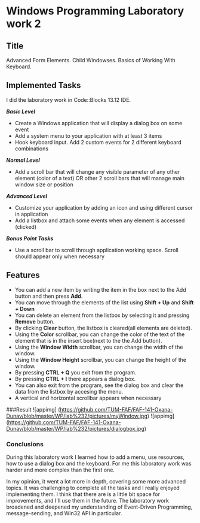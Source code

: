 # Windows Programming Laboratory work 2

## Title
Advanced Form Elements. Child Windowses. Basics of Working With Keyboard.

## Implemented Tasks
I did the laboratory work in Code::Blocks 13.12 IDE.

**_Basic Level_**
- Create a Windows application that will display a dialog box on some event
- Add a system menu to your application with at least 3 items 
- Hook keyboard input. Add 2 custom events for 2 different keyboard combinations 

**_Normal Level_**
- Add a scroll bar that will change any visible parameter of any other element (color of a text) OR other 2 scroll bars that will manage main window size or position
    
**_Advanced Level_**
- Customize your application by adding an icon and using different cursor in application
- Add a listbox and attach some events when any element is accessed (clicked)

**_Bonus Point Tasks_**
- Use a scroll bar to scroll through application working space. Scroll should appear only when necessary

## Features
- You can add a new item by writing the item in the box next to the Add button and then press
<b>Add</b>.
- You can move through the elements of the list using <b>Shift + Up</b> and <b>Shift + Down</b>
- You can delete an element from the listbox by selecting it and pressing <b>Remove</b> button.
- By clicking <b>Clear</b> button, the listbox is cleared(all elements are deleted).
- Using the <b>Color</b> scrollbar, you can change the color of the text of the element that is in the
insert box(next to the the Add button).
- Using the <b>Window Width</b> scrollbar, you can change the width of the window.
- Using the <b>Window Height</b> scrollbar, you can change the height of the window.
- By pressing <b>CTRL + Q</b> you exit from the program.
- By pressing <b>CTRL + I</b> there appears a dialog box.
- You can also exit from the program, see the dialog box and clear the data from the listbox by accesing the menu.
- A vertical and horizontal scrollbar appears when necessary

###Result
![appimg] (https://github.com/TUM-FAF/FAF-141-Oxana-Dunav/blob/master/WP/lab%232/pictures/myWindow.jpg)
![appimg] (https://github.com/TUM-FAF/FAF-141-Oxana-Dunav/blob/master/WP/lab%232/pictures/dialogbox.jpg)

### Conclusions
During this laboratory work I learned how to add a menu, use resources, how to use a dialog
box and the keyboard. For me this laboratory work was harder and more complex than the first one.

In my opinion, it went a lot more in depth, covering some more advanced
topics. It was challenging to complete all the tasks and I really enjoyed implementing them. I think
that there are is a little bit space for improvements, and I'll use them in the future. The laboratory
work broadened and deepened my understanding of Event-Driven Programming, message-sending,
and Win32 API in particular.
